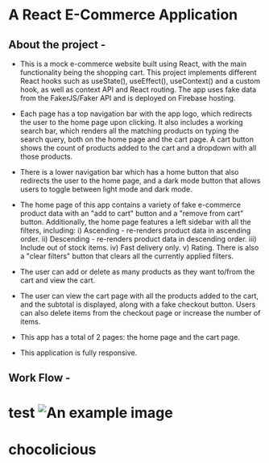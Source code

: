 
# A React E-Commerce Application

## About the project -

- This is a mock e-commerce website built using React, with the main functionality being the shopping cart. This project implements different React hooks such as useState(), useEffect(), useContext() and a custom hook, as well as context API and React routing. The app uses fake data from the FakerJS/Faker API and is deployed on Firebase hosting.

- Each page has a top navigation bar with the app logo, which redirects the user to the home page upon clicking. It also includes a working search bar, which renders all the matching products on typing the search query, both on the home page and the cart page. A cart button shows the count of products added to the cart and a dropdown with all those products.

- There is a lower navigation bar which has a home button that also redirects the user to the home page, and a dark mode button that allows users to toggle between light mode and dark mode.

- The home page of this app contains a variety of fake e-commerce product data with an "add to cart" button and a "remove from cart" button. Additionally, the home page features a left sidebar with all the filters, including:
i) Ascending - re-renders product data in ascending order.
ii) Descending - re-renders product data in descending order.
iii) Include out of stock items.
iv) Fast delivery only.
v) Rating.
There is also a "clear filters" button that clears all the currently applied filters.

- The user can add or delete as many products as they want to/from the cart and view the cart.

- The user can view the cart page with all the products added to the cart, and the subtotal is displayed, along with a fake checkout button. Users can also delete items from the checkout page or increase the number of items.

- This app has a total of 2 pages: the home page and the cart page.

- This application is fully responsive.

## Work Flow -
test
<img src="src\images\Chocolicious_Logo_180x.avif" alt="An example image">
=======
# chocolicious